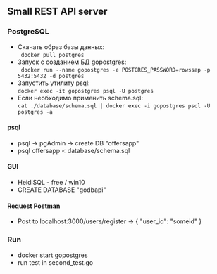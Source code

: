 ## Small REST API server

### PostgreSQL
- Скачать образ базы данных:  
  ``` docker pull postgres```
- Запуск с созданием БД gopostgres:   
  ``` docker run --name gopostgres -e POSTGRES_PASSWORD=rowssap -p 5432:5432 -d postgres```
- Запустить утилиту psql:   
  ``` docker exec -it gopostgres psql -U postgres ```
- Если необходимо применить schema.sql:   
  ``` cat ./database/schema.sql | docker exec -i gopostgres psql -U postgres -a ```

#### psql
- psql -> pgAdmin -> create DB "offersapp"
- psql offersapp < database/schema.sql

#### GUI 
- HeidiSQL - free / win10
- CREATE DATABASE "godbapi"

#### Request Postman
- Post to localhost:3000/users/register  -> { "user_id": "someid" }

### Run
- docker start gopostgres 
- run test in second_test.go
